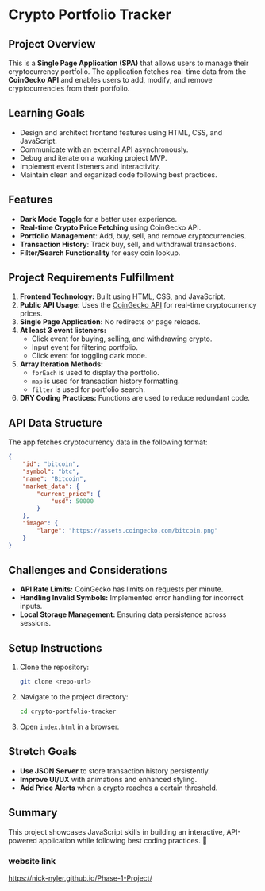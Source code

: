 # Crypto Portfolio Tracker

## Project Overview

This is a **Single Page Application (SPA)** that allows users to manage their cryptocurrency portfolio. The application fetches real-time data from the **CoinGecko API** and enables users to add, modify, and remove cryptocurrencies from their portfolio.

## Learning Goals

- Design and architect frontend features using HTML, CSS, and JavaScript.
- Communicate with an external API asynchronously.
- Debug and iterate on a working project MVP.
- Implement event listeners and interactivity.
- Maintain clean and organized code following best practices.

## Features

- **Dark Mode Toggle** for a better user experience.
- **Real-time Crypto Price Fetching** using CoinGecko API.
- **Portfolio Management**: Add, buy, sell, and remove cryptocurrencies.
- **Transaction History**: Track buy, sell, and withdrawal transactions.
- **Filter/Search Functionality** for easy coin lookup.

## Project Requirements Fulfillment

1. **Frontend Technology:** Built using HTML, CSS, and JavaScript.
2. **Public API Usage:** Uses the [CoinGecko API](https://www.coingecko.com/) for real-time cryptocurrency prices.
3. **Single Page Application:** No redirects or page reloads.
4. **At least 3 event listeners:**
   - Click event for buying, selling, and withdrawing crypto.
   - Input event for filtering portfolio.
   - Click event for toggling dark mode.
5. **Array Iteration Methods:**
   - `forEach` is used to display the portfolio.
   - `map` is used for transaction history formatting.
   - `filter` is used for portfolio search.
6. **DRY Coding Practices:** Functions are used to reduce redundant code.

## API Data Structure

The app fetches cryptocurrency data in the following format:

```json
{
    "id": "bitcoin",
    "symbol": "btc",
    "name": "Bitcoin",
    "market_data": {
        "current_price": {
            "usd": 50000
        }
    },
    "image": {
        "large": "https://assets.coingecko.com/bitcoin.png"
    }
}
```

## Challenges and Considerations

- **API Rate Limits:** CoinGecko has limits on requests per minute.
- **Handling Invalid Symbols:** Implemented error handling for incorrect inputs.
- **Local Storage Management:** Ensuring data persistence across sessions.

## Setup Instructions

1. Clone the repository:
   ```sh
   git clone <repo-url>
   ```
2. Navigate to the project directory:
   ```sh
   cd crypto-portfolio-tracker
   ```
3. Open `index.html` in a browser.

## Stretch Goals

- **Use JSON Server** to store transaction history persistently.
- **Improve UI/UX** with animations and enhanced styling.
- **Add Price Alerts** when a crypto reaches a certain threshold.

## Summary

This project showcases JavaScript skills in building an interactive, API-powered application while following best coding practices. 🚀


### website link
https://nick-nyler.github.io/Phase-1-Project/
